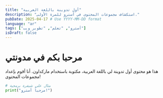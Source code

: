 ```yaml
---
title: "أول تدوينة باللغة العربية"
description: "استكشاف مجموعات المحتوى في أسترو للمرة الأولى."
pubDate: 2025-04-17 # Use YYYY-MM-DD format
language: "ar"
tags: ["أسترو", "تعلم", "تطوير ويب"]
isDraft: false
---
```


# مرحبا بكم في مدونتي

هذا هو محتوى أول تدوينة لي باللغة العربية، مكتوبة باستخدام ماركداون.
أنا أقوم بإعداد مجموعات المحتوى!

```python
# مثال على شيفرة برمجية
print("مرحباً أسترو!")